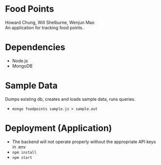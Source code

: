 Food Points
====
Howard Chung, Will Shelburne, Wenjun Mao  
An application for tracking food points.

Dependencies
====
* Node.js
* MongoDB

Sample Data
====
Dumps existing db, creates and loads sample data, runs queries.
* `mongo foodpoints sample.js > sample.out`

Deployment (Application)
====
* The backend will not operate properly without the appropriate API keys in .env
* `npm install`
* `npm start`

